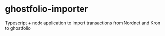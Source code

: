 # ghostfolio-importer
 Typescript + node application to import transactions from Nordnet and Kron to ghostfolio

